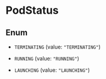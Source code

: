 

# PodStatus

## Enum


* `TERMINATING` (value: `"TERMINATING"`)

* `RUNNING` (value: `"RUNNING"`)

* `LAUNCHING` (value: `"LAUNCHING"`)



